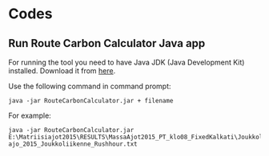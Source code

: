 # Codes

## Run Route Carbon Calculator Java app

For running the tool you need to have Java JDK (Java Development Kit) installed. Download it from [here](http://www.oracle.com/technetwork/java/javase/downloads/jdk8-downloads-2133151.html).

Use the following command in command prompt: 

    java -jar RouteCarbonCalculator.jar + filename
    
For example:

    java -jar RouteCarbonCalculator.jar E:\Matriisiajot2015\RESULTS\MassaAjot2015_PT_klo08_FixedKalkati\Joukkoliikenne\1_Massa-ajo_2015_Joukkoliikenne_Rushhour.txt
     

